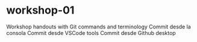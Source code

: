 # workshop-01
Workshop handouts with Git commands and terminology
Commit desde la consola
Commit desde VSCode tools
Commit desde Github desktop
